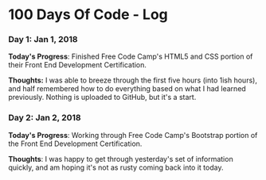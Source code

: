 # 100 Days Of Code - Log

### Day 1: Jan 1, 2018 

**Today's Progress**: Finished Free Code Camp's HTML5 and CSS portion of their Front End Development Certification.

**Thoughts:** I was able to breeze through the first five hours (into 1ish hours), and half remembered how to do everything based on what I had learned previously.  Nothing is uploaded to GitHub, but it's a start.

<!-- **Link to work:** [Calculator App](http://www.example.com)
 -->
### Day 2: Jan 2, 2018

**Today's Progress**: Working through Free Code Camp's Bootstrap portion of the Front End Development Certification.

**Thoughts**: I was happy to get through yesterday's set of information quickly, and am hoping it's not as rusty coming back into it today.

<!-- **Link(s) to work**: [Calculator App](http://www.example.com)


### Day 1: June 27, Monday

**Today's Progress**: I've gone through many exercises on FreeCodeCamp.

**Thoughts** I've recently started coding, and it's a great feeling when I finally solve an algorithm challenge after a lot of attempts and hours spent.

**Link(s) to work**
1. [Find the Longest Word in a String](https://www.freecodecamp.com/challenges/find-the-longest-word-in-a-string)
2. [Title Case a Sentence](https://www.freecodecamp.com/challenges/title-case-a-sentence)
 -->